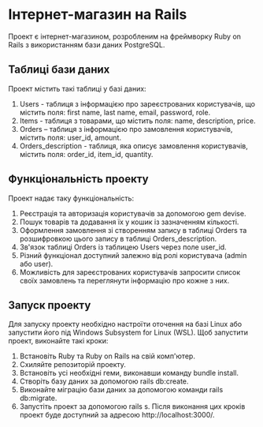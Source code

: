 # Інтернет-магазин на Rails

Проект є інтернет-магазином, розробленим на фреймворку Ruby on Rails з використанням бази даних PostgreSQL.

## Таблиці бази даних

Проект містить такі таблиці у базі даних:

1. Users - таблиця з інформацією про зареєстрованих користувачів, що містить поля: first name, last name, email, password, role.
2. Items - таблиця з товарами, що містить поля: name, description, price.
3. Orders – таблиця з інформацією про замовлення користувачів, містить поля: user_id, amount.
4. Orders_description - таблиця, яка описує замовлення користувачів, містить поля: order_id, item_id, quantity.

## Функціональність проекту

Проект надає таку функціональність:

1. Реєстрація та авторизація користувачів за допомогою gem devise.
2. Пошук товарів та додавання їх у кошик із зазначенням кількості.
3. Оформлення замовлення зі створенням запису в таблиці Orders та розшифровкою цього запису в таблиці Orders_description.
4. Зв'язок таблиці Orders із таблицею Users через поле user_id.
5. Різний функціонал доступний залежно від ролі користувача (admin або user).
6. Можливість для зареєстрованих користувачів запросити список своїх замовлень та переглянути інформацію про кожне з них.

## Запуск проекту

Для запуску проекту необхідно настроїти оточення на базі Linux або запустити його під Windows Subsystem for Linux (WSL). Щоб запустити проект, виконайте такі кроки:

1. Встановіть Ruby та Ruby on Rails на свій комп'ютер.
2. Схиляйте репозиторій проекту.
3. Встановіть усі необхідні геми, виконавши команду bundle install.
4. Створіть базу даних за допомогою rails db:create.
5. Виконайте міграцію бази даних за допомогою команди rails db:migrate.
6. Запустіть проект за допомогою rails s.
Після виконання цих кроків проект буде доступний за адресою http://localhost:3000/.